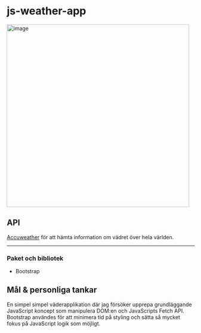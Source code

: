 # js-weather-app

<img width="489" alt="image" src="https://github.com/chubrubbaloo/js-weather-app/assets/71407043/3eb2d780-cdf4-431b-870e-06b2236f2e6b">

<h2>API</h2>
<a href="https://developer.accuweather.com/" target="_blank">Accuweather</a>  för att hämta information om vädret över hela världen.
<hr>

<h3>Paket och bibliotek</h3>
<ul>
<li>Bootstrap</li>
</ul>
<h2>Mål & personliga tankar</h2>
<p>En simpel simpel väderapplikation där jag försöker upprepa grundläggande JavaScript koncept som manipulera DOM:en och JavaScripts Fetch API. Bootstrap användes för att minimera tid på styling och sätta så mycket fokus på JavaScript logik som möjligt. </p>


